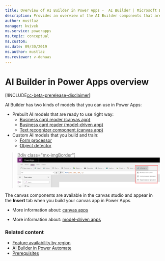 ```yaml
---
title: Overview of AI Builder in Power Apps -  AI Builder | Microsoft Docs
description: Provides an overview of the AI Builder components that are available to use with canvas and model-driven apps in Power Apps
author: mustlaz
manager: kvivek
ms.service: powerapps
ms.topic: conceptual
ms.custom: 
ms.date: 09/30/2019
ms.author: mustlaz
ms.reviewer: v-dehaas
---
```


# AI Builder in Power Apps overview

[!INCLUDE[cc-beta-prerelease-disclaimer](./includes/cc-beta-prerelease-disclaimer.md)]

AI Builder has two kinds of models that you can use in Power Apps:

- Prebuilt AI models that are ready to use right way:
  - [Business card reader (canvas app)](business-card-reader-component-in-powerapps.md)
  - [Business card reader (model-driven app)](business-card-reader-component-model-driven.md)
  - [Text recognizer component (canvas app)](prebuilt-text-recognizer-component-in-powerapps.md)
- Custom AI models that you build and train:
	- [Form processor](form-processor-component-in-powerapps.md)
	- [Object detector](object-detector-component-in-powerapps.md)


> [!div class="mx-imgBorder"]
> ![Canvas studio screen](media/canvas-studio.png "Canvas studio screen")

The canvas components are available in the canvas studio and appear in the **Insert** tab when you build your canvas app in Power Apps.

- More information about: [canvas apps](/powerapps/maker/canvas-apps/getting-started)

- More information about: [model-driven apps](/powerapps/maker/model-driven-apps/model-driven-app-overview)

### Related content

- [Feature availability by region](availability-region.md)
- [AI Builder in Power Automate](use-in-flow-overview.md)
- [Prerequisites](use-in-flow-prereq.md)
